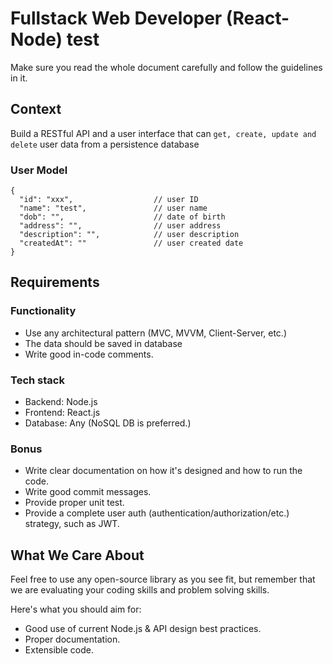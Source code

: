 # Fullstack Web Developer (React-Node) test

Make sure you read the whole document carefully and follow the guidelines in it.

## Context

Build a RESTful API and a user interface that can `get, create, update and delete` user data from a persistence database

### User Model

```
{
  "id": "xxx",                  // user ID 
  "name": "test",               // user name
  "dob": "",                    // date of birth
  "address": "",                // user address
  "description": "",            // user description
  "createdAt": ""               // user created date
}
```

## Requirements

### Functionality

- Use any architectural pattern (MVC, MVVM, Client-Server, etc.)
- The data should be saved in database
- Write good in-code comments.

### Tech stack

- Backend: Node.js
- Frontend: React.js
- Database: Any (NoSQL DB is preferred.)

### Bonus

- Write clear documentation on how it's designed and how to run the code.
- Write good commit messages.
- Provide proper unit test.
- Provide a complete user auth (authentication/authorization/etc.) strategy, such as JWT.


## What We Care About

Feel free to use any open-source library as you see fit, but remember that we are evaluating your coding skills and problem solving skills.

Here's what you should aim for:

- Good use of current Node.js & API design best practices.
- Proper documentation.
- Extensible code.

